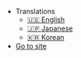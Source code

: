 - Translations
  - [:us: English](/)
  - [:jp: Japanese](jp/)
  - [:kr: Korean](kr/)
- [Go to site](https://access.digitalbarricade.com/)
